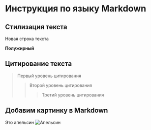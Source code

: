 # Инструкция по языку Markdown

## Стилизация текста

Новая строка текста

**Полужирный**

## Цитирование текста

> Первый уровень цитирования
>
> > Второй уровень цитирования
> >
> > > Третий уровень цитирования

## Добавим картинку в Markdown

Это апельсин
![Апельсин](orange.jpg)
